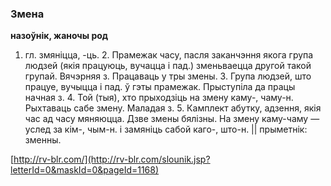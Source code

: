 ### Змена
**назоўнік, жаночы род**

1. гл. змяніцца, -ць. 2. Прамежак часу, пасля заканчэння якога група людзей (якія працуюць, вучацца і пад.) зменьваецца другой такой групай. Вячэрняя з. Працаваць у тры змены. 3. Група людзей, што працуе, вучыцца і пад. ў гэты прамежак. Прыступіла да працы начная з. 4. Той (тыя), хто прыходзіць на змену каму-, чаму-н. Рыхтаваць сабе змену. Маладая з. 5. Камплект абутку, адзення, якія час ад часу мяняюцца. Дзве змены бялізны. На змену каму-чаму — услед за кім-, чым-н. і замяніць сабой каго-, што-н. || прыметнік: зменны.

<a rel="author">[http://rv-blr.com/](http://rv-blr.com/slounik.jsp?letterId=0&maskId=0&pageId=1168)</a>
